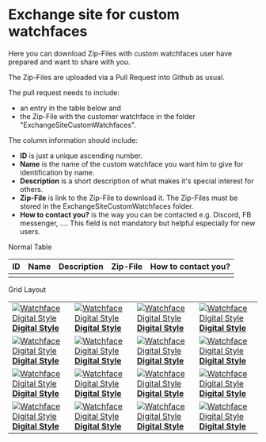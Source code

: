 # Exchange site for custom watchfaces

Here you can download Zip-Files with custom watchfaces user have prepared and want to share with you.

The Zip-Files are uploaded via a Pull Request into Github as usual.

The pull request needs to include:

- an entry in the table below and
- the Zip-File with the customer watchface in the folder "ExchangeSiteCustomWatchfaces".

The column information should include:

- **ID** is just a unique ascending number.
- **Name** is the name of the custom watchface you want him to give for identification by name.
- **Description** is a short description of what makes it's special interest for others.
- **Zip-File** is link to the Zip-File to download it. The Zip-Files must be stored in the ExchangeSiteCustomWatchfaces folder.
- **How to contact you?** is the way you can be contacted e.g. Discord, FB messenger, .... This field is not mandatory but helpful especially for new users.

Normal Table

| ID| Name | Description | Zip-File | How to contact you?|
|---|------|-------------|----------|--------------------|
|   |      |             |          |                    |


Grid Layout

|                                                                                                                                |                                                                 |                                                                 |                                                                 |
|--------------------------------------------------------------------------------------------------------------------------------|-----------------------------------------------------------------|-----------------------------------------------------------------|-----------------------------------------------------------------|
| [![Watchface Digital Style](../images/Watchface_DigitalStyle.png) <br> **Digital Style**](../images/Watchface_DigitalStyle.png)| [![Watchface Digital Style](../images/Watchface_DigitalStyle.png) <br> **Digital Style**](../images/Watchface_DigitalStyle.png)| [![Watchface Digital Style](../images/Watchface_DigitalStyle.png) <br> **Digital Style**](../images/Watchface_DigitalStyle.png)| [![Watchface Digital Style](../images/Watchface_DigitalStyle.png) <br> **Digital Style**](../images/Watchface_DigitalStyle.png)|
| [![Watchface Digital Style](../images/Watchface_DigitalStyle.png) <br> **Digital Style**](../images/Watchface_DigitalStyle.png)| [![Watchface Digital Style](../images/Watchface_DigitalStyle.png) <br> **Digital Style**](../images/Watchface_DigitalStyle.png)| [![Watchface Digital Style](../images/Watchface_DigitalStyle.png) <br> **Digital Style**](../images/Watchface_DigitalStyle.png)| [![Watchface Digital Style](../images/Watchface_DigitalStyle.png) <br> **Digital Style**](../images/Watchface_DigitalStyle.png)|
| [![Watchface Digital Style](../images/Watchface_DigitalStyle.png) <br> **Digital Style**](../images/Watchface_DigitalStyle.png)| [![Watchface Digital Style](../images/Watchface_DigitalStyle.png) <br> **Digital Style**](../images/Watchface_DigitalStyle.png)| [![Watchface Digital Style](../images/Watchface_DigitalStyle.png) <br> **Digital Style**](../images/Watchface_DigitalStyle.png)| [![Watchface Digital Style](../images/Watchface_DigitalStyle.png) <br> **Digital Style**](../images/Watchface_DigitalStyle.png)|
| [![Watchface Digital Style](../images/Watchface_DigitalStyle.png) <br> **Digital Style**](../images/Watchface_DigitalStyle.png)| [![Watchface Digital Style](../images/Watchface_DigitalStyle.png) <br> **Digital Style**](../images/Watchface_DigitalStyle.png)| [![Watchface Digital Style](../images/Watchface_DigitalStyle.png) <br> **Digital Style**](../images/Watchface_DigitalStyle.png)| [![Watchface Digital Style](../images/Watchface_DigitalStyle.png) <br> **Digital Style**](../images/Watchface_DigitalStyle.png)|
